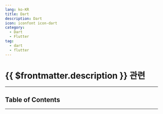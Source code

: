 ```yaml
---
lang: ko-KR
title: Dart
description: Dart
icon: iconfont icon-dart
category:
  - Dart
  - Flutter
tag:
  - dart
  - flutter
---
```


# {{ $frontmatter.description }} 관련



<ShieldsGroup logos="dart,flutter"/>

---

## Table of Contents

<ToCLocal basePath="/programming/dart/" />

---

<TagLinks />